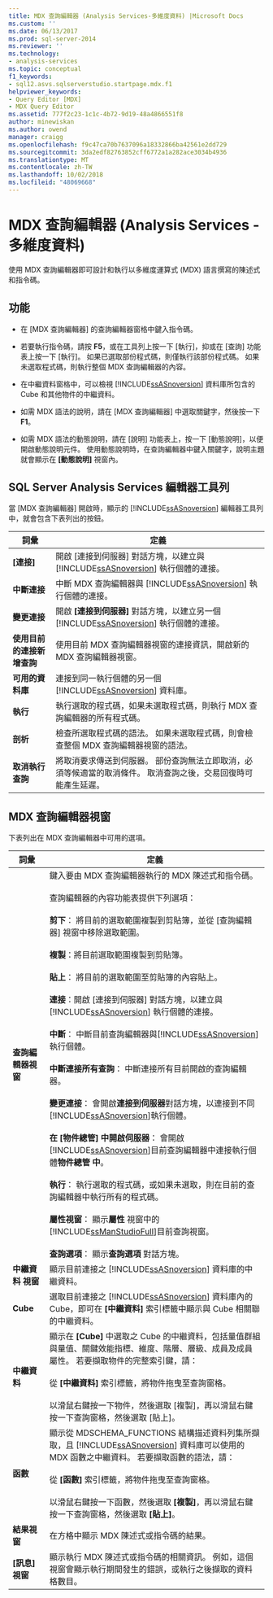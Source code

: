 ```yaml
---
title: MDX 查詢編輯器 (Analysis Services-多維度資料) |Microsoft Docs
ms.custom: ''
ms.date: 06/13/2017
ms.prod: sql-server-2014
ms.reviewer: ''
ms.technology:
- analysis-services
ms.topic: conceptual
f1_keywords:
- sql12.asvs.sqlserverstudio.startpage.mdx.f1
helpviewer_keywords:
- Query Editor [MDX]
- MDX Query Editor
ms.assetid: 777f2c23-1c1c-4b72-9d19-48a4866551f8
author: minewiskan
ms.author: owend
manager: craigg
ms.openlocfilehash: f9c47ca70b7637096a18332866ba42561e2dd729
ms.sourcegitcommit: 3da2edf82763852cff6772a1a282ace3034b4936
ms.translationtype: MT
ms.contentlocale: zh-TW
ms.lasthandoff: 10/02/2018
ms.locfileid: "48069668"
---
```

# <a name="mdx-query-editor-analysis-services---multidimensional-data"></a>MDX 查詢編輯器 (Analysis Services - 多維度資料)
  使用 MDX 查詢編輯器即可設計和執行以多維度運算式 (MDX) 語言撰寫的陳述式和指令碼。  
  
## <a name="features"></a>功能  
  
-   在 [MDX 查詢編輯器] 的查詢編輯器窗格中鍵入指令碼。  
  
-   若要執行指令碼，請按 **F5**，或在工具列上按一下 [執行]，抑或在 [查詢] 功能表上按一下 [執行]。 如果已選取部份程式碼，則僅執行該部份程式碼。 如果未選取程式碼，則執行整個 MDX 查詢編輯器的內容。  
  
-   在中繼資料窗格中，可以檢視 [!INCLUDE[ssASnoversion](../includes/ssasnoversion-md.md)] 資料庫所包含的 Cube 和其他物件的中繼資料。  
  
-   如需 MDX 語法的說明，請在 [MDX 查詢編輯器] 中選取關鍵字，然後按一下 **F1**。  
  
-   如需 MDX 語法的動態說明，請在 [說明] 功能表上，按一下 [動態說明]，以便開啟動態說明元件。 使用動態說明時，在查詢編輯器中鍵入關鍵字，說明主題就會顯示在 **[動態說明]** 視窗內。  
  
## <a name="sql-server-analysis-services-editors-toolbar"></a>SQL Server Analysis Services 編輯器工具列  
 當 [MDX 查詢編輯器] 開啟時，顯示的 [!INCLUDE[ssASnoversion](../includes/ssasnoversion-md.md)] 編輯器工具列中，就會包含下表列出的按鈕。  
  
|詞彙|定義|  
|----------|----------------|  
|**[連接]**|開啟 [連接到伺服器] 對話方塊，以建立與 [!INCLUDE[ssASnoversion](../includes/ssasnoversion-md.md)] 執行個體的連接。|  
|**中斷連接**|中斷 MDX 查詢編輯器與 [!INCLUDE[ssASnoversion](../includes/ssasnoversion-md.md)] 執行個體的連接。|  
|**變更連接**|開啟 **[連接到伺服器]** 對話方塊，以建立另一個 [!INCLUDE[ssASnoversion](../includes/ssasnoversion-md.md)] 執行個體的連接。|  
|**使用目前的連接新增查詢**|使用目前 MDX 查詢編輯器視窗的連接資訊，開啟新的 MDX 查詢編輯器視窗。|  
|**可用的資料庫**|連接到同一執行個體的另一個 [!INCLUDE[ssASnoversion](../includes/ssasnoversion-md.md)] 資料庫。|  
|**執行**|執行選取的程式碼，如果未選取程式碼，則執行 MDX 查詢編輯器的所有程式碼。|  
|**剖析**|檢查所選取程式碼的語法。 如果未選取程式碼，則會檢查整個 MDX 查詢編輯器視窗的語法。|  
|**取消執行查詢**|將取消要求傳送到伺服器。 部份查詢無法立即取消，必須等候適當的取消條件。 取消查詢之後，交易回復時可能產生延遲。|  
  
## <a name="mdx-query-editor-window"></a>MDX 查詢編輯器視窗  
 下表列出在 MDX 查詢編輯器中可用的選項。  
  
|詞彙|定義|  
|----------|----------------|  
|**查詢編輯器視窗**|鍵入要由 MDX 查詢編輯器執行的 MDX 陳述式和指令碼。<br /><br /> 查詢編輯器的內容功能表提供下列選項：<br /><br /> **剪下**： 將目前的選取範圍複製到剪貼簿，並從 [查詢編輯器] 視窗中移除選取範圍。<br /><br /> **複製**：將目前選取範圍複製到剪貼簿。<br /><br /> **貼上**： 將目前的選取範圍至剪貼簿的內容貼上。<br /><br /> **連接**：開啟 [連接到伺服器] 對話方塊，以建立與 [!INCLUDE[ssASnoversion](../includes/ssasnoversion-md.md)] 執行個體的連接。<br /><br /> **中斷**： 中斷目前查詢編輯器與[!INCLUDE[ssASnoversion](../includes/ssasnoversion-md.md)]執行個體。<br /><br /> **中斷連接所有查詢**： 中斷連接所有目前開啟的查詢編輯器。<br /><br /> **變更連接**： 會開啟**連接到伺服器**對話方塊，以連接到不同[!INCLUDE[ssASnoversion](../includes/ssasnoversion-md.md)]執行個體。<br /><br /> **在 [物件總管] 中開啟伺服器**： 會開啟[!INCLUDE[ssASnoversion](../includes/ssasnoversion-md.md)]目前查詢編輯器中連接執行個體**物件總管 中**。<br /><br /> **執行**： 執行選取的程式碼，或如果未選取，則在目前的查詢編輯器中執行所有的程式碼。<br /><br /> **屬性視窗**： 顯示**屬性** 視窗中的[!INCLUDE[ssManStudioFull](../includes/ssmanstudiofull-md.md)]目前查詢視窗。<br /><br /> **查詢選項**： 顯示**查詢選項** 對話方塊。|  
|**中繼資料 視窗**|顯示目前連接之 [!INCLUDE[ssASnoversion](../includes/ssasnoversion-md.md)] 資料庫的中繼資料。|  
|**Cube**|選取目前連接之 [!INCLUDE[ssASnoversion](../includes/ssasnoversion-md.md)] 資料庫內的 Cube，即可在 **[中繼資料]** 索引標籤中顯示與 Cube 相關聯的中繼資料。|  
|**中繼資料**|顯示在 **[Cube]** 中選取之 Cube 的中繼資料，包括量值群組與量值、關鍵效能指標、維度、階層、層級、成員及成員屬性。 若要擷取物件的完整索引鍵，請：<br /><br /> 從 **[中繼資料]** 索引標籤，將物件拖曳至查詢窗格。<br /><br /> 以滑鼠右鍵按一下物件，然後選取 [複製]，再以滑鼠右鍵按一下查詢窗格，然後選取 [貼上]。|  
|**函數**|顯示從 MDSCHEMA_FUNCTIONS 結構描述資料列集所擷取，且 [!INCLUDE[ssASnoversion](../includes/ssasnoversion-md.md)] 資料庫可以使用的 MDX 函數之中繼資料。 若要擷取函數的語法，請：<br /><br /> 從 **[函數]** 索引標籤，將物件拖曳至查詢窗格。<br /><br /> 以滑鼠右鍵按一下函數，然後選取 **[複製]**，再以滑鼠右鍵按一下查詢窗格，然後選取 **[貼上]**。|  
|**結果視窗**|在方格中顯示 MDX 陳述式或指令碼的結果。|  
|**[訊息] 視窗**|顯示執行 MDX 陳述式或指令碼的相關資訊。 例如，這個視窗會顯示執行期間發生的錯誤，或執行之後擷取的資料格數目。|  
  
  
